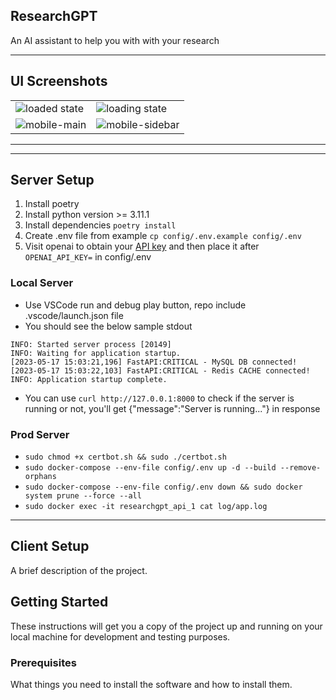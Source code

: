 ## ResearchGPT

An AI assistant to help you with with your research

---

## UI Screenshots

<table>
  <tr>
    <td><img src="https://github.com/gargmegham/ResearchGPT/assets/95271253/d28187c2-959b-4671-b27c-93a94ede20f5" alt="loaded state"></td>
    <td><img src="https://github.com/gargmegham/ResearchGPT/assets/95271253/e7efbbda-e39a-45c8-a541-925fd8211d67" alt="loading state"></td>
  </tr>
  <tr>
    <td><img src="https://github.com/gargmegham/ResearchGPT/assets/95271253/6e3bbe63-bc4c-44c4-898c-e52d3bbddd59" alt="mobile-main"></td>
    <td><img src="https://github.com/gargmegham/ResearchGPT/assets/95271253/62fdfdd0-f875-4d5a-bcb6-0e893c9c37e3" alt="mobile-sidebar"></td>
  </tr>
</table>


---

---

## Server Setup

1. Install poetry
2. Install python version >= 3.11.1
3. Install dependencies `poetry install`
4. Create .env file from example `cp config/.env.example config/.env`
5. Visit openai to obtain your [API key](https://platform.openai.com/account/api-keys) and then place it after `OPENAI_API_KEY=` in config/.env

### Local Server

- Use VSCode run and debug play button, repo include .vscode/launch.json file
- You should see the below sample stdout

```
INFO: Started server process [20149]
INFO: Waiting for application startup.
[2023-05-17 15:03:21,196] FastAPI:CRITICAL - MySQL DB connected!
[2023-05-17 15:03:22,103] FastAPI:CRITICAL - Redis CACHE connected!
INFO: Application startup complete.

```

- You can use `curl http://127.0.0.1:8000` to check if the server is running or not, you'll get {"message":"Server is running..."} in response

### Prod Server

- `sudo chmod +x certbot.sh && sudo ./certbot.sh`
- `sudo docker-compose --env-file config/.env up -d --build --remove-orphans`
- `sudo docker-compose --env-file config/.env down && sudo docker system prune --force --all`
- `sudo docker exec -it researchgpt_api_1 cat log/app.log`

---

## Client Setup

A brief description of the project.

## Getting Started

These instructions will get you a copy of the project up and running on your local machine for development and testing purposes.

### Prerequisites

What things you need to install the software and how to install them.
